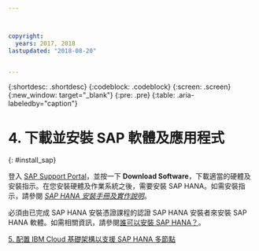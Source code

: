 ```yaml
---



copyright:
  years: 2017, 2018
lastupdated: "2018-08-20"


---
```


{:shortdesc: .shortdesc}
{:codeblock: .codeblock}
{:screen: .screen}
{:new_window: target="_blank"}
{:pre: .pre}
{:table: .aria-labeledby="caption"}

# 4. 下載並安裝 SAP 軟體及應用程式
{: #install_sap}

登入 [SAP Support Portal](https://support.sap.com/en/index.html)，並按一下 **Download Software**，下載適當的硬體及安裝指示。在您安裝硬體及作業系統之後，需要安裝 SAP HANA。如需安裝指示，請參閱 [*SAP HANA 安裝手冊及實作說明*](https://www.sap.com/products/hana/implementation/resources.html)。

必須由已完成 SAP HANA 安裝憑證課程的認證 SAP HANA 安裝者來安裝 SAP HANA 軟體。如需相關資訊，請參閱[誰可以安裝 SAP HANA？](http://www.saphanacentral.com/p/who-can-install-sap-hana.html)。

 [5. 配置 IBM Cloud 基礎架構以支援 SAP HANA 多節點](/docs/infrastructure/sap-hana/hana-multi-node.html)

